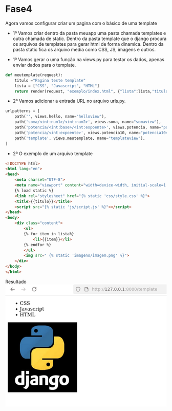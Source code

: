 # Fase4

Agora vamos configurar criar um pagina com o básico de uma template
- 1ª Vamos criar dentro da pasta meuapp uma pasta chamada templates e outra chamada de static. Dentro da pasta template que o django procura os arquivos de templates para gerar html de forma dinamica. 
Dentro da pasta static fica os arquivo media como CSS, JS, imagens e outros.

- 1ª Vamos gerar o uma função na views.py para testar os dados, apenas enviar dados para o template.

```python
def meutemplate(request):
    titulo ="Pagina teste template"
    lista = ["CSS", "Javascript", "HTML"]
    return render(request, "exemplo/index.html", {"lista":lista,"titulo":titulo})
```   
- 2ª Vamos adicionar a entrada URL no arquivo urls.py.  
```python
urlpatterns = [
    path('', views.hello, name="helloview"),
    path('soma/<int:num1>/<int:num2>', views.soma, name="somaview"),
    path('potencia/<int:base>/<int:expoente>', views.potencia, name="potenciaview"),
    path('potencia/<int:expoente>', views.potencia10, name="potencia10view"),
    path('template', views.meutemplate, name="templateview"),
]
```   

- 2ª O exemplo de um arquivo template
```html
<!DOCTYPE html>
<html lang="en">
<head>
    <meta charset="UTF-8">
    <meta name="viewport" content="width=device-width, initial-scale=1.0">
    {% load static %} 
    <link rel="stylesheet" href="{% static 'css/style.css' %}">
    <title>{{titulo}}</title>
    <script src="{% static 'js/script.js' %}"></script>
</head>
<body>
    <div class="content">
        <ul>
        {% for item in lista%}
            <li>{{item}}</li>
        {% endfor %}
        </ul>
        <img src=" {% static 'imagens/imagem.png' %}">
    </div>
</body>
</html>
```   

Resultado  
![imagem6](./printscreen/imagem6.png)